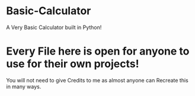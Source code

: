 # Basic-Calculator
A Very Basic Calculator built in Python!


# Every File here is open for anyone to use for their own projects! 
You will not need to give Credits to me as almost anyone can Recreate this
in many ways.
